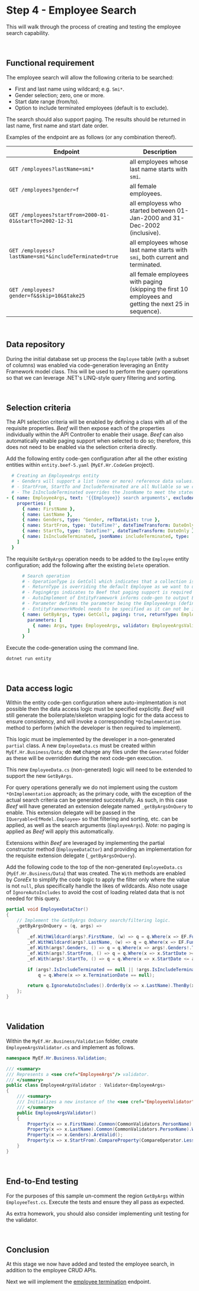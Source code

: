 ﻿# Step 4 - Employee Search

This will walk through the process of creating and testing the employee search capability.

<br/>

## Functional requirement

The employee search will allow the following criteria to be searched:
- First and last name using wildcard; e.g. `Smi*`.
- Gender selection; zero, one or more.
- Start date range (from/to).
- Option to include terminated employees (default is to exclude).

The search should also support paging. The results should be returned in last name, first name and start date order.

Examples of the endpoint are as follows (or any combination thereof).

Endpoint | Description
-|-
`GET /employees?lastName=smi*` | all employees whose last name starts with `smi`.
`GET /employees?gender=f` | all female employees.
`GET /employees?startFrom=2000-01-01&startTo=2002-12-31` | all employess who started between 01-Jan-2000 and 31-Dec-2002 (inclusive).
`GET /employess?lastName=smi*&includeTerminated=true` | all employees whose last name starts with `smi`, both current and terminated.
`GET /employees?gender=f&$skip=10&$take25` | all female employees with paging (skipping the first 10 employees and getting the next 25 in sequence).

<br/>

## Data repository

During the initial database set up process the `Employee` table (with a subset of columns) was enabled via code-generation leveraging an Entity Framework model class. This will be used to perform the query operations so that we can leverage .NET's LINQ-style query filtering and sorting.

<br/>

## Selection criteria

The API selection criteria will be enabled by defining a class with all of the requisite properties. _Beef_ will then expose each of the properties individually within the API Controller to enable their usage. _Beef_ can also automatically enable paging support when selected to do so; therefore, this does not need to be enabled via the selection criteria directly.

Add the following entity code-gen configuration after all the other existing entities within `entity.beef-5.yaml` (`MyEf.Hr.CodeGen` project).

``` yaml
  # Creating an EmployeeArgs entity
  # - Genders will support a list (none or more) reference data values.
  # - StartFrom, StartTo and IncludeTerminated are all Nullable so we can tell whether a value was provided or not.
  # - The IsIncludeTerminated overrides the JsonName to meet the stated requirement name of includeTerminated.
- { name: EmployeeArgs, text: '{{Employee}} search arguments', excludeAll: true,
    properties: [
      { name: FirstName },
      { name: LastName },
      { name: Genders, type: ^Gender, refDataList: true },
      { name: StartFrom, type: 'DateTime?', dateTimeTransform: DateOnly },
      { name: StartTo, type: 'DateTime?', dateTimeTransform: DateOnly },
      { name: IsIncludeTerminated, jsonName: includeTerminated, type: 'bool?' }
    ]
  }
```

The requisite `GetByArgs` operation needs to be added to the `Employee` entity configuration; add the following after the existing `Delete` operation.

``` yaml
      # Search operation
      # - OperationType is GetColl which indicates that a collection is the expected result.
      # - ReturnType is overriding the default Employee as we want to use EmployeeBase (reduced set of fields).
      # - PagingArgs indicates to Beef that paging support is required and to be automatically enabled for the operation.
      # - AutoImplement of EntityFramework informs code-gen to output EntityFramework code versus database stored procedures.
      # - Parameter defines the parameter being the EmployeeArgs (defined) and that the value should be validated.
      # - EntityFrameworkModel needs to be specified as it can not be inferred from the entity itself. 
      { name: GetByArgs, type: GetColl, paging: true, returnType: EmployeeBase, autoImplement: EntityFramework, entityFrameworkModel: EfModel.Employee,
        parameters: [
          { name: Args, type: EmployeeArgs, validator: EmployeeArgsValidator }
        ]
      }
```

Execute the code-generation using the command line.

```
dotnet run entity
```

</br>

## Data access logic

Within the entity code-gen configuration where auto-implmentation is not possible then the data access logic must be specified explicitly. _Beef_ will still generate the boilerplate/skeleton wrapping logic for the data access to ensure consistency, and will invoke a corresponding `*OnImplementation` method to perform (which the developer is then required to implement).

This logic must be implemented by the developer in a non-generated `partial` class. A new `EmployeeData.cs` must be created within `MyEf.Hr.Business/Data`; do **not** change any files under the `Generated` folder as these will be overridden during the next code-gen execution.

This new `EmployeeData.cs` (non-generated) logic will need to be extended to support the new `GetByArgs`. 

For query operations generally we do not implement using the custom `*OnImplementation` approach; as the primary code, with the exception of the actual search criteria can be generated successfully. As such, in this case _Beef_ will have generated an extension delegate named `_getByArgsOnQuery` to enable. This extension delegate will be passed in the `IQueryable<EfModel.Employee>` so that filtering and sorting, etc. can be applied, as well as the search arguments (`EmployeeArgs`). _Note:_ no paging is applied as _Beef_ will apply this automatically.

Extensions within _Beef_ are leveraged by implementing the partial constructor method (`EmployeeDataCtor`) and providing an implementation for the requisite extension delegate (`_getByArgsOnQuery`).

Add the following code to the top of the non-generated `EmployeeData.cs` (`MyEf.Hr.Business/Data`) that was created. The `With` methods are enabled by _CoreEx_ to simplify the code logic to apply the filter only where the value is not `null`, plus specifically handle the likes of wildcards. Also note usage of `IgnoreAutoIncludes` to avoid the cost of loading related data that is not needed for this query. 

``` csharp
partial void EmployeeDataCtor()
{
    // Implement the GetByArgs OnQuery search/filtering logic.
    _getByArgsOnQuery = (q, args) =>
    {
        _ef.WithWildcard(args?.FirstName, (w) => q = q.Where(x => EF.Functions.Like(x.FirstName, w)));
        _ef.WithWildcard(args?.LastName, (w) => q = q.Where(x => EF.Functions.Like(x.LastName, w)));
        _ef.With(args?.Genders, () => q = q.Where(x => args!.Genders!.ToCodeList().Contains(x.GenderCode)));
        _ef.With(args?.StartFrom, () => q = q.Where(x => x.StartDate >= args!.StartFrom));
        _ef.With(args?.StartTo, () => q = q.Where(x => x.StartDate <= args!.StartTo));

        if (args?.IsIncludeTerminated == null || !args.IsIncludeTerminated.Value)
            q = q.Where(x => x.TerminationDate == null);

        return q.IgnoreAutoIncludes().OrderBy(x => x.LastName).ThenBy(x => x.FirstName).ThenBy(x => x.StartDate);
    };
}
```

<br/>

## Validation

Within the `MyEf.Hr.Business/Validation` folder, create `EmployeeArgsValidator.cs` and implement as follows.

``` csharp
namespace MyEf.Hr.Business.Validation;

/// <summary>
/// Represents a <see cref="EmployeeArgs"/> validator.
/// </summary>
public class EmployeeArgsValidator : Validator<EmployeeArgs>
{
    /// <summary>
    /// Initializes a new instance of the <see cref="EmployeeValidator"/> class.
    /// </summary>
    public EmployeeArgsValidator()
    {
        Property(x => x.FirstName).Common(CommonValidators.PersonName).Wildcard();
        Property(x => x.LastName).Common(CommonValidators.PersonName).Wildcard();
        Property(x => x.Genders).AreValid();
        Property(x => x.StartFrom).CompareProperty(CompareOperator.LessThanEqual, x => x.StartTo);
    }
}
```

<br/>

## End-to-End testing

For the purposes of this sample un-comment the region `GetByArgs` within `EmployeeTest.cs`. Execute the tests and ensure they all pass as expected.

As extra homework, you should also consider implementing unit testing for the validator.

<br/>

## Conclusion

At this stage we now have added and tested the employee search, in addition to the employee CRUD APIs. 

Next we will implement the [employee termination](./Employee-Terminate.md) endpoint.